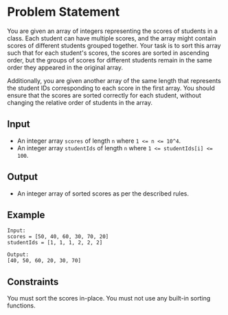 # Problem Statement

You are given an array of integers representing the scores of students in a class. Each student can have multiple scores, and the array might contain scores of different students grouped together. Your task is to sort this array such that for each student's scores, the scores are sorted in ascending order, but the groups of scores for different students remain in the same order they appeared in the original array.

Additionally, you are given another array of the same length that represents the student IDs corresponding to each score in the first array. You should ensure that the scores are sorted correctly for each student, without changing the relative order of students in the array.

## Input

- An integer array `scores` of length `n` where `1 <= n <= 10^4`.
- An integer array `studentIds` of length `n` where `1 <= studentIds[i] <= 100`.

## Output

- An integer array of sorted scores as per the described rules.

## Example

```text
Input:
scores = [50, 40, 60, 30, 70, 20]
studentIds = [1, 1, 1, 2, 2, 2]

Output:
[40, 50, 60, 20, 30, 70]

```

## Constraints
You must sort the scores in-place.
You must not use any built-in sorting functions.

